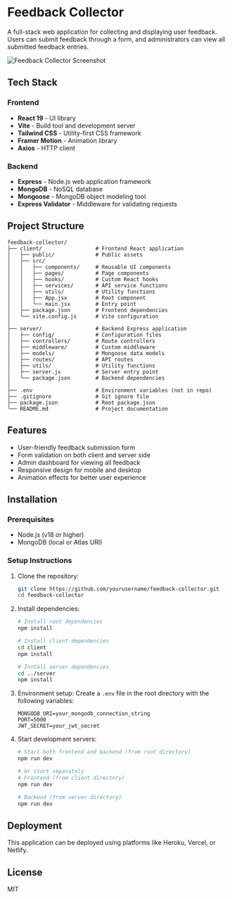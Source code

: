 # Feedback Collector

A full-stack web application for collecting and displaying user feedback. Users can submit feedback through a form, and administrators can view all submitted feedback entries.

![Feedback Collector Screenshot](screenshot.png)

## Tech Stack

### Frontend

- **React 19** - UI library
- **Vite** - Build tool and development server
- **Tailwind CSS** - Utility-first CSS framework
- **Framer Motion** - Animation library
- **Axios** - HTTP client

### Backend

- **Express** - Node.js web application framework
- **MongoDB** - NoSQL database
- **Mongoose** - MongoDB object modeling tool
- **Express Validator** - Middleware for validating requests

## Project Structure

```
feedback-collector/
├── client/                 # Frontend React application
│   ├── public/             # Public assets
│   ├── src/
│   │   ├── components/     # Reusable UI components
│   │   ├── pages/          # Page components
│   │   ├── hooks/          # Custom React hooks
│   │   ├── services/       # API service functions
│   │   ├── utils/          # Utility functions
│   │   ├── App.jsx         # Root component
│   │   └── main.jsx        # Entry point
│   ├── package.json        # Frontend dependencies
│   └── vite.config.js      # Vite configuration
│
├── server/                 # Backend Express application
│   ├── config/             # Configuration files
│   ├── controllers/        # Route controllers
│   ├── middleware/         # Custom middleware
│   ├── models/             # Mongoose data models
│   ├── routes/             # API routes
│   ├── utils/              # Utility functions
│   ├── server.js           # Server entry point
│   └── package.json        # Backend dependencies
│
├── .env                    # Environment variables (not in repo)
├── .gitignore              # Git ignore file
├── package.json            # Root package.json
└── README.md               # Project documentation
```

## Features

- User-friendly feedback submission form
- Form validation on both client and server side
- Admin dashboard for viewing all feedback
- Responsive design for mobile and desktop
- Animation effects for better user experience

## Installation

### Prerequisites

- Node.js (v18 or higher)
- MongoDB (local or Atlas URI)

### Setup Instructions

1. Clone the repository:

   ```bash
   git clone https://github.com/yourusername/feedback-collector.git
   cd feedback-collector
   ```

2. Install dependencies:

   ```bash
   # Install root dependencies
   npm install

   # Install client dependencies
   cd client
   npm install

   # Install server dependencies
   cd ../server
   npm install
   ```

3. Environment setup:
   Create a `.env` file in the root directory with the following variables:

   ```
   MONGODB_URI=your_mongodb_connection_string
   PORT=5000
   JWT_SECRET=your_jwt_secret
   ```

4. Start development servers:

   ```bash
   # Start both frontend and backend (from root directory)
   npm run dev

   # Or start separately
   # Frontend (from client directory)
   npm run dev

   # Backend (from server directory)
   npm run dev
   ```

## Deployment

This application can be deployed using platforms like Heroku, Vercel, or Netlify.

## License

MIT
